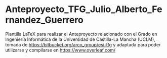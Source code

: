 # Anteproyecto_TFG_Julio_Alberto_Fernandez_Guerrero

Plantilla LaTeX para realizar el Anteproyecto relacionado con el Grado en Ingeniería Informática de la Universidad de Castilla-La Mancha (UCLM), tomada de https://bitbucket.org/arco_group/esi-tfg y adaptada para poder utilizarse y compilarse en https://www.overleaf.com/
